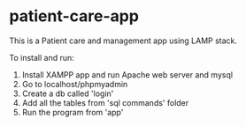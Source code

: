 # patient-care-app


This is a Patient care and management app using LAMP stack.

To install and run:
1. Install XAMPP app and run Apache web server and mysql
2. Go to localhost/phpmyadmin
3. Create a db called 'login'
4. Add all the tables from 'sql commands' folder
5. Run the program from 'app'